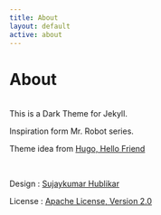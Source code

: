 ```yaml
---
title: About
layout: default
active: about
---
```


# About
<br>
This is a Dark Theme for Jekyll. 

Inspiration form Mr. Robot series. 

Theme idea from <a href="https://themes.gohugo.io/theme/hugo-theme-hello-friend/" target="_blank">Hugo, Hello Friend</a>

<br>

Design : [Sujaykumar Hublikar](https://sujaykumarh.github.io/blog/)

License :   [Apache License, Version 2.0](http://www.apache.org/licenses/LICENSE-2.0)